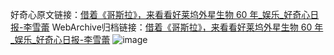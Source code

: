 好奇心原文链接：[借着《哥斯拉》，来看看好莱坞外星生物 60 年_娱乐_好奇心日报-李雪蕾](https://www.qdaily.com/articles/1234.html)
WebArchive归档链接：[借着《哥斯拉》，来看看好莱坞外星生物 60 年_娱乐_好奇心日报-李雪蕾](http://web.archive.org/web/20190623145711/https://www.qdaily.com/articles/1234.html)
![image](http://ww3.sinaimg.cn/large/007d5XDply1g3v4bgl3vkj30u0aw9qv6)